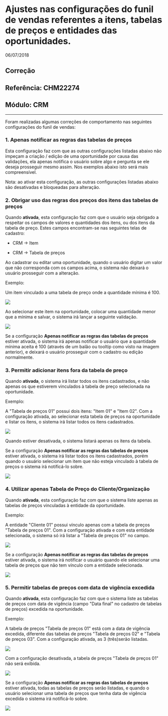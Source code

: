 # Ajustes nas configurações do funil de vendas referentes a itens, tabelas de preços e entidades das oportunidades.
06/07/2018
## Correção
## Referência: CHM22274
## Módulo: CRM
***

Foram realizadas algumas correções de comportamento nas seguintes configurações do funil de vendas:

### 1. Apenas notificar as regras das tabelas de preços
    
Esta configuração faz com que as outras configurações listadas abaixo não impeçam a criação / edição de uma oportunidade por causa das validações, ela apenas notifica o usuário sobre algo e pergunta se ele deseja prosseguir mesmo assim. Nos exemplos abaixo isto será mais compreensível.

Nota: ao ativar esta configuração, as outras configurações listadas abaixo são desativadas e bloqueadas para alteração.

### 2. Obrigar uso das regras dos preços dos itens das tabelas de preços

Quando <b>ativada</b>, esta configuração faz com que o usuário seja obrigado a respeitar os campos de valores e quantidades dos itens, ou dos itens da tabela de preço. Estes campos encontram-se nas seguintes telas de cadastro:

* CRM -> Item

* CRM -> Tabela de preços

Ao cadastrar ou editar uma oportunidade, quando o usuário digitar um valor que não corresponda com os campos acima, o sistema não deixará o usuário prosseguir com a alteração.

Exemplo:

Um item vinculado a uma tabela de preço onde a quantidade mínima é 100.

![]([PATH_IMG]/CHM22274_tabela_preco_item_quantidade_minima.png)

Ao selecionar este item na oportunidade, colocar uma quantidade menor que a mínima e salvar, o sistema irá lançar a seguinte validação.

![]([PATH_IMG]/CHM22274_validacao_qtd_item.png)

Se a configuração <b>Apenas notificar as regras das tabelas de preços</b> estiver ativada, o sistema irá apenas notificar o usuário que a quantidade mínima aceita é 100 (através de um balão ou tooltip como visto na imagem anterior), e deixará o usuário prosseguir com o cadastro ou edição normalmente.

### 3. Permitir adicionar itens fora da tabela de preço

Quando <b>ativada</b>, o sistema irá listar todos os itens cadastrados, e não apenas os que estiverem vinculados à tabela de preço selecionada na oportunidade.

Exemplo:

A "Tabela de preços 01" possui dois itens: "Item 01" e "Item 02". Com a configuração ativada, ao selecionar esta tabela de preços na oportunidade e listar os itens, o sistema irá listar todos os itens cadastrados.

![]([PATH_IMG]/CHM22274_itens_fora_tabela_preco.png)

Quando estiver desativada, o sistema listará apenas os itens da tabela.

Se a configuração <b>Apenas notificar as regras das tabelas de preços</b> estiver ativada, o sistema irá listar todos os itens cadastrados, porém quando o usuário selecionar um item que não esteja vinculado à tabela de preços o sistema irá notificá-lo sobre.

![]([PATH_IMG]/CHM22274_notificacao_item_fora_tabela_preco.png)

### 4. Utilizar apenas Tabela de Preço do Cliente/Organização

Quando <b>ativada</b>, esta configuração faz com que o sistema liste apenas as tabelas de preços vinculadas à entidade da oportunidade.

Exemplo:

A entidade "Cliente 01" possui vínculo apenas com a tabela de preços "Tabela de preços 01". Com a configuração ativada e com esta entidade selecionada, o sistema só irá listar a "Tabela de preços 01" no campo.

![]([PATH_IMG]/CHM22274_apenas_tabela_preco_entidade.png)

Se a configuração <b>Apenas notificar as regras das tabelas de preços</b> estiver ativada, o sistema irá notificar o usuário quando ele selecionar uma tabela de preços que não tem vínculo com a entidade selecionada.

![]([PATH_IMG]/CHM22274_notificacao_tabela_preco_sem_vinculo_entidade.png)

### 5. Permitir tabelas de preços com data de vigência excedida

Quando <b>ativada</b>, esta configuração faz com que o sistema liste as tabelas de preços com data de vigência (campo "Data final" no cadastro de tabelas de preços) excedida na oportunidade.

Exemplo:

A tabela de preços "Tabela de preços 01" está com a data de vigência excedida, diferente das tabelas de preços "Tabela de preços 02" e "Tabela de preços 03". Com a configuração ativada, as 3 (três)serão listadas.

![]([PATH_IMG]/CHM22274_config_tabela_preco_data_vigencia_ativada.png)

Com a configuração desativada, a tabela de preços "Tabela de preços 01" não será exibida.

![]([PATH_IMG]/CHM22274_config_tabela_preco_data_vigencia_desativada.png)

Se a configuração <b>Apenas notificar as regras das tabelas de preços</b> estiver ativada, todas as tabelas de preços serão listadas, e quando o usuário selecionar uma tabela de preços que tenha data de vigência excedida o sistema irá notificá-lo sobre.

![]([PATH_IMG]/CHM22274_notificacao_tabela_preco_vigencia_excedida.png)